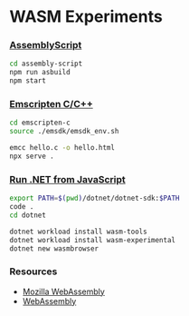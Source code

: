 # WASM Experiments

### [AssemblyScript](https://www.assemblyscript.org/getting-started.html)

```bash
cd assembly-script
npm run asbuild
npm start
```

### [Emscripten C/C++](https://developer.mozilla.org/en-US/docs/WebAssembly/C_to_wasm)
```bash
cd emscripten-c
source ./emsdk/emsdk_env.sh

emcc hello.c -o hello.html
npx serve .
```

### [Run .NET from JavaScript](https://devblogs.microsoft.com/dotnet/use-net-7-from-any-javascript-app-in-net-7/)
```bash
export PATH=$(pwd)/dotnet/dotnet-sdk:$PATH
code .
cd dotnet

dotnet workload install wasm-tools
dotnet workload install wasm-experimental
dotnet new wasmbrowser
```

### Resources

- [Mozilla WebAssembly](https://developer.mozilla.org/en-US/docs/WebAssembly)
- [WebAssembly](https://webassembly.org/)
